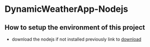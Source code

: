 # DynamicWeatherApp-Nodejs

## How to setup the environment of this project

- download the nodejs if not installed previously
link to [download](https://nodejs.org/en/download/)

